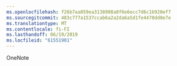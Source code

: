 ```yaml
---
ms.openlocfilehash: f26b7aa059ea3138908a8f6e6ecc7d6c1b920ef7
ms.sourcegitcommit: 483c777a1537ccab6a2a2da6a5d1fe4470dd0e7e
ms.translationtype: MT
ms.contentlocale: fi-FI
ms.lasthandoff: 06/19/2019
ms.locfileid: "61551901"
---
```

OneNote